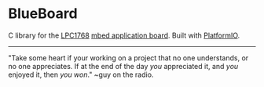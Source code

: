 # BlueBoard

C library for the [LPC1768](https://developer.mbed.org/platforms/mbed-LPC1768/) [mbed application board](https://developer.mbed.org/cookbook/mbed-application-board). Built with [PlatformIO](http://platformio.org/).

---

"Take some heart if your working on a project that no one understands, or no one appreciates.
If at the end of the day *you* appreciated it, and *you* enjoyed it, then *you won*."
~guy on the radio.
